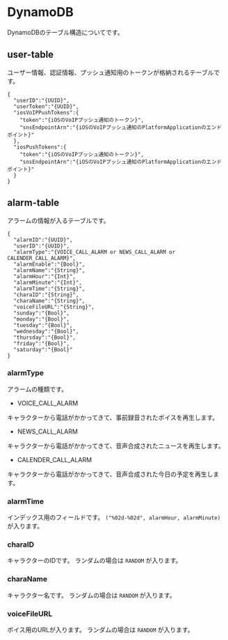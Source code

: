 # DynamoDB

DynamoDBのテーブル構造についてです。


## user-table

ユーザー情報、認証情報、プッシュ通知用のトークンが格納されるテーブルです。

```
{
  "userID":"{UUID}",
  "userToken":"{UUID}",
  "iosVoIPPushTokens":{
    "token":"{iOSのVoIPプッシュ通知のトークン}",
    "snsEndpointArn":"{iOSのVoIPプッシュ通知のPlatformApplicationのエンドポイント}"
  },
  "iosPushTokens":{
    "token":"{iOSのVoIPプッシュ通知のトークン}",
    "snsEndpointArn":"{iOSのVoIPプッシュ通知のPlatformApplicationのエンドポイント}"
  }
}
```



## alarm-table

アラームの情報が入るテーブルです。

```
{
  "alarmID":"{UUID}",
  "userID":"{UUID}",
  "alarmType":"{VOICE_CALL_ALARM or NEWS_CALL_ALARM or CALENDER_CALL_ALARM}",
  "alarmEnable":"{Bool}",
  "alarmName":"{String}",
  "alarmHour":"{Int}",
  "alarmMinute":"{Int}",
  "alarmTime":"{String}",
  "charaID":"{String}",
  "charaName":"{String}",
  "voiceFileURL":"{String}",  
  "sunday":"{Bool}",
  "monday":"{Bool}",
  "tuesday":"{Bool}",
  "wednesday":"{Bool}",
  "thursday":"{Bool}",
  "friday":"{Bool}",
  "saturday":"{Bool}"
}
```

### alarmType

アラームの種類です。

- VOICE_CALL_ALARM

キャラクターから電話がかかってきて、事前録音されたボイスを再生します。

- NEWS_CALL_ALARM

キャラクターから電話がかかってきて、音声合成されたニュースを再生します。

- CALENDER_CALL_ALARM

キャラクターから電話がかかってきて、音声合成された今日の予定を再生します。


### alarmTime

インデックス用のフィールドです。
`("%02d-%02d", alarmHour, alarmMinute)` が入ります。


### charaID

キャラクターのIDです。
ランダムの場合は `RANDOM` が入ります。


### charaName

キャラクター名です。
ランダムの場合は `RANDOM` が入ります。


### voiceFileURL

ボイス用のURLが入ります。
ランダムの場合は `RANDOM` が入ります。
